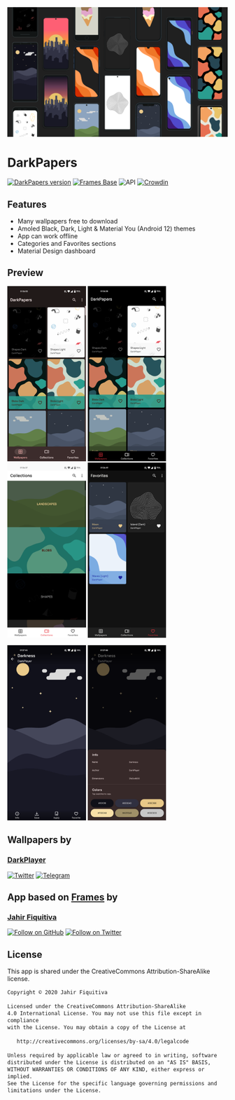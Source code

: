 <img src="https://github.com/darkplayerr/darkpapers/raw/darkpapers/art/banner.png"/>

# DarkPapers
[![DarkPapers version](https://img.shields.io/github/v/release/darkplayerr/darkpapers?label=DarkPapers&sort=semver)](https://github.com/darkplayerr/darkpapers/releases/latest)
[![Frames Base](https://img.shields.io/github/v/release/jahirfiquitiva/Frames?label=Frames&sort=semver)](https://github.com/jahirfiquitiva/Frames/releases/latest)
![API](https://img.shields.io/badge/API-21%2B-34bf49.svg)
[![Crowdin](https://badges.crowdin.net/Frames/localized.svg)](https://crowdin.com/project/Frames/invite)

## Features
- Many wallpapers free to download
- Amoled Black, Dark, Light & Material You (Android 12) themes
- App can work offline
- Categories and Favorites sections
- Material Design dashboard

## Preview
<p align="left">
<img src="https://github.com/DarkPlayerr/darkpapers/raw/darkpapers/art/screenshot1.png" height="400"/>
<img src="https://github.com/DarkPlayerr/darkpapers/raw/darkpapers/art/screenshot2.png" height="400"/>
<img src="https://github.com/DarkPlayerr/darkpapers/raw/darkpapers/art/screenshot3.png" height="400"/>
<img src="https://github.com/DarkPlayerr/darkpapers/raw/darkpapers/art/screenshot4.png" height="400"/>
</p>

<p align="left">
<img src="https://github.com/DarkPlayerr/darkpapers/raw/darkpapers/art/screenshot5.png" height="400"/>
<img src="https://github.com/DarkPlayerr/darkpapers/raw/darkpapers/art/screenshot6.png" height="400"/>
</p>

## Wallpapers by
### [DarkPlayer](https://darkplayer.me/)

[![Twitter](https://img.shields.io/twitter/follow/dvrkplayer?color=1DA1F2&logo=twitter&style=for-the-badge)](https://twitter.com/intent/follow?screen_name=dvrkplayer)
[![Telegram](https://img.shields.io/static/v1?label=&message=@darkplayer&logo=telegram&logoColor=blue&color=gray&style=for-the-badge)](https://t.me/dvrkplayer)

## App based on [Frames](https://github.com/jahirfiquitiva/Frames) by

### [Jahir Fiquitiva](https://jahir.dev/)

[![Follow on GitHub](https://img.shields.io/github/followers/jahirfiquitiva.svg?style=social&label=Follow)](https://github.com/jahirfiquitiva)
[![Follow on Twitter](https://img.shields.io/twitter/follow/jahirfiquitiva.svg?style=social)](https://twitter.com/jahirfiquitiva)

## License

This app is shared under the CreativeCommons Attribution-ShareAlike license.

	Copyright © 2020 Jahir Fiquitiva

	Licensed under the CreativeCommons Attribution-ShareAlike 
	4.0 International License. You may not use this file except in compliance 
	with the License. You may obtain a copy of the License at

	   http://creativecommons.org/licenses/by-sa/4.0/legalcode

	Unless required by applicable law or agreed to in writing, software
	distributed under the License is distributed on an "AS IS" BASIS,
	WITHOUT WARRANTIES OR CONDITIONS OF ANY KIND, either express or implied.
	See the License for the specific language governing permissions and
	limitations under the License.